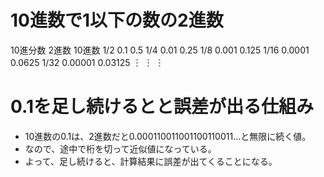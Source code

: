 
# 10進数で1以下の数の2進数
10進分数  2進数    10進数
1/2       0.1      0.5
1/4       0.01     0.25
1/8       0.001    0.125
1/16      0.0001   0.0625
1/32      0.00001  0.03125
︙        ︙       ︙

# 0.1を足し続けるとと誤差が出る仕組み
- 10進数の0.1は、2進数だと0.000110011001100110011...と無限に続く値。
- なので、途中で桁を切って近似値になっている。
- よって、足し続けると、計算結果に誤差が出てくることになる。
